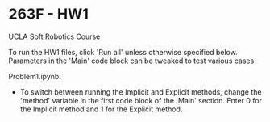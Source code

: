 # 263F - HW1
UCLA Soft Robotics Course

To run the HW1 files, click 'Run all' unless otherwise specified below. Parameters in the 'Main' code block can be tweaked to test various cases.

Problem1.ipynb:
- To switch between running the Implicit and Explicit methods, change the 'method' variable in the first code block of the 'Main' section. Enter 0 for the Implicit method and 1 for the Explicit method.
